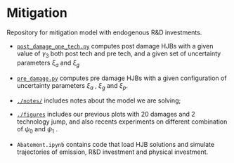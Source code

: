 # Mitigation
Repository for mitigation model with endogenous R&amp;D investments.

- [`post_damage_one_tech.py`](./post_damage_one_tech.py) computes post damage HJBs with a given value of 
$\gamma_3$
both post tech and pre tech, and a given set of uncertainty parameters 
$\xi_a$
and
$\xi_g$
- [`pre_damage.py`](./pre_damage.py) computes pre damage HJBs with a given configuration of uncertainty parameters
$\xi_a$
,
$\xi_g$
and
$\xi_p$.

- [`./notes/`](./notes/) includes notes about the model we are solving;
- [`./figures`](./figures/) includes our previous plots with 20 damages and 2 technology jump, and also recents experiments on different combination of 
$\psi_0$
and
$\psi_1$
.
- `Abatement.ipynb` contains code that load HJB solutions and simulate trajectories of emission, R&D investment and physical investment.

